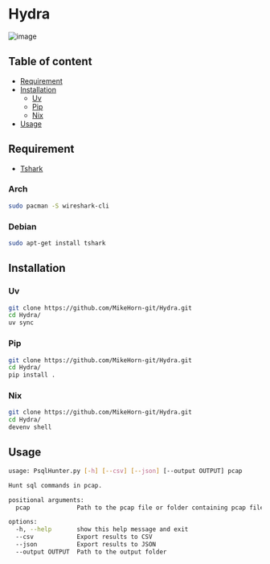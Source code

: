 # Hydra

![image](https://upload.wikimedia.org/wikipedia/commons/d/da/Gustave_Moreau_-_Hercules_and_the_Lernaean_Hydra_-_1964.231_-_Art_Institute_of_Chicago.jpg)


## Table of content

- [Requirement](https://github.com/MikeHorn-git/Hydra#requirement)
- [Installation](https://github.com/MikeHorn-git/Champs-Elysees#installation)
  - [Uv](https://github.com/MikeHorn-git/Hydra#uv)
  - [Pip](https://github.com/MikeHorn-git/Hydra#pip)
  - [Nix](https://github.com/MikeHorn-git/Hydra#nix)
- [Usage](https://github.com/MikeHorn-git/Hydra#usage)

## Requirement

- [Tshark](https://www.wireshark.org/docs/man-pages/tshark.html)

### Arch

```bash
sudo pacman -S wireshark-cli
```

### Debian

```bash
sudo apt-get install tshark
```

## Installation

### Uv

```bash
git clone https://github.com/MikeHorn-git/Hydra.git
cd Hydra/
uv sync
```

### Pip

```bash
git clone https://github.com/MikeHorn-git/Hydra.git
cd Hydra/
pip install .
```

### Nix

```bash
git clone https://github.com/MikeHorn-git/Hydra.git
cd Hydra/
devenv shell
```

## Usage

```bash
usage: PsqlHunter.py [-h] [--csv] [--json] [--output OUTPUT] pcap

Hunt sql commands in pcap.

positional arguments:
  pcap             Path to the pcap file or folder containing pcap files

options:
  -h, --help       show this help message and exit
  --csv            Export results to CSV
  --json           Export results to JSON
  --output OUTPUT  Path to the output folder
```

